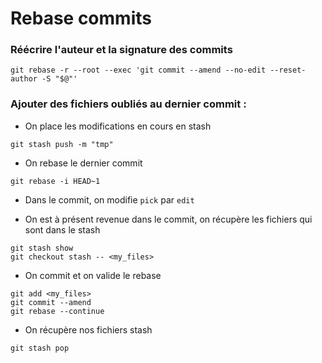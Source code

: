Rebase commits
===

### Réécrire l'auteur et la signature des commits
```shell
git rebase -r --root --exec 'git commit --amend --no-edit --reset-author -S "$@"'
```

### Ajouter des fichiers oubliés au dernier commit :

- On place les modifications en cours en stash
```shell
git stash push -m "tmp"
```

- On rebase le dernier commit
```shell
git rebase -i HEAD~1
```

- Dans le commit, on modifie `pick` par `edit`

- On est à présent revenue dans le commit, on récupère les fichiers qui sont dans le stash
```shell
git stash show
git checkout stash -- <my_files>
```

- On commit et on valide le rebase
```shell
git add <my_files>
git commit --amend
git rebase --continue
```

- On récupère nos fichiers stash
```shell
git stash pop
```
